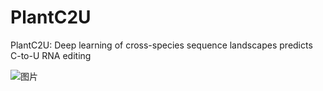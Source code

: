 # PlantC2U
PlantC2U: Deep learning of cross-species sequence landscapes predicts C-to-U RNA editing

![图片](https://user-images.githubusercontent.com/11934986/200177071-788c4956-5d49-4083-a866-f01b25b62f27.png)

